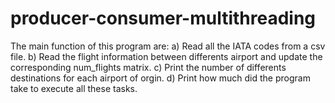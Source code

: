 # producer-consumer-multithreading



The main function of this program are:
  a) Read all the IATA codes from a csv file.
  b) Read the flight information between differents airport and update the corresponding num_flights matrix.
  c) Print the number of differents destinations for each airport of orgin.
  d) Print how much did the program take to execute all these tasks.
